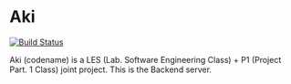 Aki
===

[![Build Status](http://travis-ci.org/guilhermesgb/aki-server.svg?branch=master)](http://travis-ci.org/guilhermesgb/aki-server)

Aki (codename) is a LES (Lab. Software Engineering Class) + P1 (Project Part. 1 Class) joint project. This is the Backend server.

